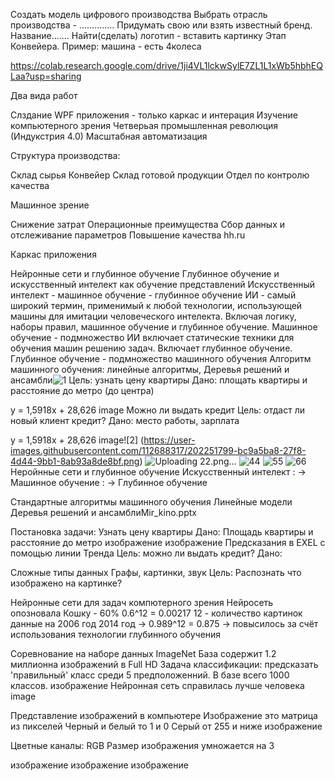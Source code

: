 Создать модель цифрового производства Выбрать отрасль производства - .............. Придумать свою или взять известный бренд. Название....... Найти(сделать) логотип - вставить картинку Этап Конвейера. Пример: машина - есть 4колеса

https://colab.research.google.com/drive/1ji4VL1lckwSylE7ZL1L1xWb5hbhEQLaa?usp=sharing

Два вида работ

Слздание WPF приложения - только каркас и интерация Изучение компьютерного зрения Четверьая промышленная революция (Индукстрия 4.0) Масштабная автоматизация

Структура производства:

Склад сырья Конвейер Склад готовой продукции Отдел по контролю качества

Машинное зрение

Снижение затрат Операционные преимущества Сбор данных и отслеживание параметров Повышение качества hh.ru

Каркас приложения

Нейронные сети и глубинное обучение Глубинное обучение и искусственный интелект как обучение представлений Искусственный интелект - машинное обучение - глубинное обучение ИИ - самый широкий термин, применимый к любой технологии, использующей машины для имитации человеческого интелекта. Включая логику, наборы правил, машинное обучение и глубинное обучение. Машинное обучение - подмножество ИИ включает статические техники для обучения машин решению задач. Включает глубинное обучение. Глубинное обучение - подмножество машинного обучения Алгоритм машинного обучения: линейные алгоритмы, Деревья решений и ансамбли![1](https://user-images.githubusercontent.com/112688317/202251353-d68d274a-134f-4ee5-8859-95ef1790c0e2.png)
Цель: узнать цену квартиры Дано: площать квартиры и расстояние до метро (до центра)

y = 1,5918x + 28,626 image Можно ли выдать кредит Цель: отдаст ли новый клиент кредит? Дано: место работы, зарплата

y = 1,5918x + 28,626 image![2]
(https://user-images.githubusercontent.com/112688317/202251799-bc9a5ba8-27f8-4d44-9bb1-8ab93a8de8bf.png)
![Uploading 22.png…]()
![44](https://user-images.githubusercontent.com/112688317/202251876-f9a0809b-b626-4ca2-ba82-29611f769cca.png)
![55](https://user-images.githubusercontent.com/112688317/202251886-2ba4ed2d-608b-4649-b6c7-14c73201ca91.png)
![66](https://user-images.githubusercontent.com/112688317/202251895-5f3be73c-8b79-4d7c-86dc-c791d494cb2a.png)
Неройнные сети и глубинное обучение Искусственный интелект : -> Машинное обучение : -> Глубинное обучение

Стандартные алгоритмы машинного обучения Линейные модели Деревья решений и ансамблиMir_kino.pptx

Постановка задачи: Узнать цену квартиры Дано: Площадь квартиры и расстояние до метро изображение изображение Предсказания в EXEL с помощью линии Тренда Цель: можно ли выдать кредит? Дано:

Сложные типы данных Графы, картинки, звук Цель: Распознать что изображено на картинке?

Нейронные сети для задач компютерного зрения Нейросеть опозновала Кошку - 60% 0.6^12 = 0.00217 12 - количество картинок данные на 2006 год 2014 год -> 0.989^12 = 0.875 -> повысилось за счёт использования технологии глубинного обучения

Соревнование на наборе данных ImageNet База содержит 1.2 миллионна изображений в Full HD Задача классификации: предсказать 'правильный' класс среди 5 предположенний. В базе всего 1000 классов. изображение Нейронная сеть справилась лучше человека image

Представление изображений в компьютере Изображение это матрица из пикселей Черный и белый то 1 и 0 Серый от 255 и ниже изображение

Цветные каналы: RGB Размер изображения умножается на 3

изображение изображение изображение
